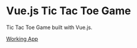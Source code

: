 # Vue.js Tic Tac Toe Game

Tic Tac Toe Game built with Vue.js.

[Working App](https://jsnspr-vue-tic-tac-toe-game.herokuapp.com/)

